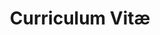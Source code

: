 ---
title: Curriculum Vitæ
image: 
  path: /assets/images/chocolate-chip-cookies-lg.jpg
  thumbnail: /assets/images/chocolate-chip-cookies-400x200.jpg
  caption: "Photo from [Pexels](https://www.pexels.com)"
layout: cv
actions:
  - label: "Download as PDF"
    icon: pdf
    url: "#pdf-asset"
---